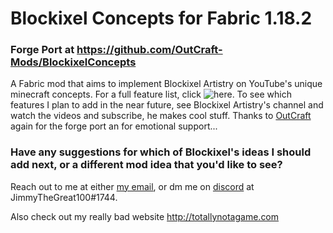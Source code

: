 # Blockixel Concepts for Fabric 1.18.2
### Forge Port at https://github.com/OutCraft-Mods/BlockixelConcepts
A Fabric mod that aims to implement Blockixel Artistry on YouTube's unique minecraft concepts. For a full feature list, click ![here](https://github.com/OutCraft-Mods/BlockixelConcepts/wiki). To see which features I plan to add in the near future, see Blockixel Artistry's channel and watch the videos and subscribe, he makes cool stuff.
Thanks to [OutCraft](https://github.com/OutCraft-Mods) again for the forge port an for emotional support... 

### Have any suggestions for which of Blockixel's ideas I should add next, or a different mod idea that you'd like to see? 
Reach out to me at either [my email](mailto:jimmythegreat1500@gmail.com), or dm me on [discord](http://discord.com/app) at JimmyTheGreat100#1744.

Also check out my really bad website http://totallynotagame.com
